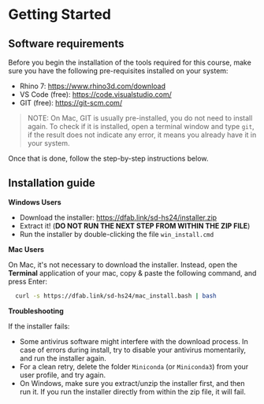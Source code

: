 # Getting Started

## Software requirements

Before you begin the installation of the tools required for this course, make sure you have the following pre-requisites installed on your system:

* Rhino 7: https://www.rhino3d.com/download
* VS Code (free): https://code.visualstudio.com/
* GIT (free): https://git-scm.com/

> NOTE: On Mac, GIT is usually pre-installed, you do not need to install again. To check if it is installed, open a terminal window and type `git`, if the result does not indicate any error, it means you already have it in your system.

Once that is done, follow the step-by-step instructions below.

## Installation guide

**Windows Users**

* Download the installer: https://dfab.link/sd-hs24/installer.zip
* Extract it! (**DO NOT RUN THE NEXT STEP FROM WITHIN THE ZIP FILE**)
* Run the installer by double-clicking the file `win_install.cmd`

**Mac Users**

On Mac, it's not necessary to download the installer. Instead, open the **Terminal** application of your mac, copy & paste the following command, and press Enter:
```bash
  curl -s https://dfab.link/sd-hs24/mac_install.bash | bash
```

**Troubleshooting**

If the installer fails:

* Some antivirus software might interfere with the download process. In case of errors during install, try to disable your antivirus momentarily, and run the installer again.
* For a clean retry, delete the folder `Miniconda` (or `Miniconda3`) from your user profile, and try again.
* On Windows, make sure you extract/unzip the installer first, and then run it. If you run the installer directly from within the zip file, it will fail. 
